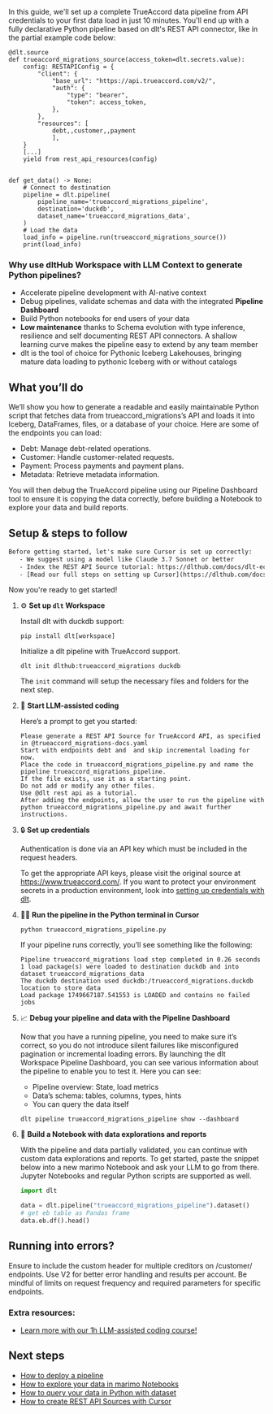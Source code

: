 In this guide, we'll set up a complete TrueAccord data pipeline from API credentials to your first data load in just 10 minutes. You'll end up with a fully declarative Python pipeline based on dlt's REST API connector, like in the partial example code below:

```python-outcome
@dlt.source
def trueaccord_migrations_source(access_token=dlt.secrets.value):
    config: RESTAPIConfig = {
        "client": {
            "base_url": "https://api.trueaccord.com/v2/",
            "auth": {
                "type": "bearer",
                "token": access_token,
            },
        },
        "resources": [
            debt,,customer,,payment
            ],
    }
    [...]
    yield from rest_api_resources(config)


def get_data() -> None:
    # Connect to destination
    pipeline = dlt.pipeline(
        pipeline_name='trueaccord_migrations_pipeline',
        destination='duckdb',
        dataset_name='trueaccord_migrations_data', 
    )
    # Load the data
    load_info = pipeline.run(trueaccord_migrations_source())
    print(load_info) 
```

### Why use dltHub Workspace with LLM Context to generate Python pipelines?

- Accelerate pipeline development with AI-native context
- Debug pipelines, validate schemas and data with the integrated **Pipeline Dashboard**
- Build Python notebooks for end users of your data
- **Low maintenance** thanks to Schema evolution with type inference, resilience and self documenting REST API connectors. A shallow learning curve makes the pipeline easy to extend by any team member
- dlt is the tool of choice for Pythonic Iceberg Lakehouses, bringing mature data loading to pythonic Iceberg with or without catalogs

## What you’ll do

We’ll show you how to generate a readable and easily maintainable Python script that fetches data from trueaccord_migrations’s API and loads it into Iceberg, DataFrames, files, or a database of your choice. Here are some of the endpoints you can load:

- Debt: Manage debt-related operations.
- Customer: Handle customer-related requests.
- Payment: Process payments and payment plans.
- Metadata: Retrieve metadata information.

You will then debug the TrueAccord pipeline using our Pipeline Dashboard tool to ensure it is copying the data correctly, before building a Notebook to explore your data and build reports.

## Setup & steps to follow

```default
Before getting started, let's make sure Cursor is set up correctly:
   - We suggest using a model like Claude 3.7 Sonnet or better
   - Index the REST API Source tutorial: https://dlthub.com/docs/dlt-ecosystem/verified-sources/rest_api/ and add it to context as **@dlt rest api**
   - [Read our full steps on setting up Cursor](https://dlthub.com/docs/dlt-ecosystem/llm-tooling/cursor-restapi#23-configuring-cursor-with-documentation)
```

Now you're ready to get started!

1. ⚙️ **Set up `dlt` Workspace**
    
    Install dlt with duckdb support:
    ```shell
    pip install dlt[workspace]
    ```

    Initialize a dlt pipeline with TrueAccord support.
    ```shell
    dlt init dlthub:trueaccord_migrations duckdb
    ```

    The `init` command will setup the necessary files and folders for the next step.
    
2. 🤠 **Start LLM-assisted coding**
    
    Here’s a prompt to get you started:
    
    ```prompt
    Please generate a REST API Source for TrueAccord API, as specified in @trueaccord_migrations-docs.yaml 
    Start with endpoints debt and  and skip incremental loading for now. 
    Place the code in trueaccord_migrations_pipeline.py and name the pipeline trueaccord_migrations_pipeline. 
    If the file exists, use it as a starting point. 
    Do not add or modify any other files. 
    Use @dlt rest api as a tutorial. 
    After adding the endpoints, allow the user to run the pipeline with python trueaccord_migrations_pipeline.py and await further instructions.
    ```

    
3. 🔒 **Set up credentials** 
    
    Authentication is done via an API key which must be included in the request headers.
    
    To get the appropriate API keys, please visit the original source at https://www.trueaccord.com/.
    If you want to protect your environment secrets in a production environment, look into [setting up credentials with dlt](https://dlthub.com/docs/walkthroughs/add_credentials).
    
4. 🏃‍♀️ **Run the pipeline in the Python terminal in Cursor**
    
    ```shell
    python trueaccord_migrations_pipeline.py
    ```
    
    If your pipeline runs correctly, you’ll see something like the following:
    
    ```shell
    Pipeline trueaccord_migrations load step completed in 0.26 seconds
    1 load package(s) were loaded to destination duckdb and into dataset trueaccord_migrations_data
    The duckdb destination used duckdb:/trueaccord_migrations.duckdb location to store data
    Load package 1749667187.541553 is LOADED and contains no failed jobs
    ```
    
5. 📈 **Debug your pipeline and data with the Pipeline Dashboard**

    Now that you have a running pipeline, you need to make sure it’s correct, so you do not introduce silent failures like misconfigured pagination or incremental loading errors. By launching the dlt Workspace Pipeline Dashboard, you can see various information about the pipeline to enable you to test it. Here you can see:
    - Pipeline overview: State, load metrics
    - Data’s schema: tables, columns, types, hints
    - You can query the data itself
    
    ```shell
    dlt pipeline trueaccord_migrations_pipeline show --dashboard
    ```
    
6. 🐍 **Build a Notebook with data explorations and reports**

    With the pipeline and data partially validated, you can continue with custom data explorations and reports. To get started, paste the snippet below into a new marimo Notebook and ask your LLM to go from there. Jupyter Notebooks and regular Python scripts are supported as well.

    
    ```python
    import dlt

   data = dlt.pipeline("trueaccord_migrations_pipeline").dataset()
   # get eb table as Pandas frame
   data.eb.df().head()
    ```

## Running into errors?

Ensure to include the custom header for multiple creditors on /customer/ endpoints. Use V2 for better error handling and results per account. Be mindful of limits on request frequency and required parameters for specific endpoints.

### Extra resources:

- [Learn more with our 1h LLM-assisted coding course!](https://www.youtube.com/watch?v=GGid70rnJuM)

## Next steps

- [How to deploy a pipeline](https://dlthub.com/docs/walkthroughs/deploy-a-pipeline)
- [How to explore your data in marimo Notebooks](https://dlthub.com/docs/general-usage/dataset-access/marimo)
- [How to query your data in Python with dataset](https://dlthub.com/docs/general-usage/dataset-access/dataset)
- [How to create REST API Sources with Cursor](https://dlthub.com/docs/dlt-ecosystem/llm-tooling/cursor-restapi)